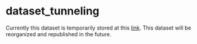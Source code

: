 # dataset_tunneling

Currently this dataset is temporarily stored at this [link](https://drive.google.com/file/d/1giI7qIKS_3yyTi_Tx-ro-aUKGFKRhEDR/). This dataset will be reorganized and republished in the future.
